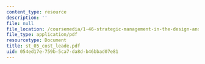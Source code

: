 ```yaml
---
content_type: resource
description: ''
file: null
file_location: /coursemedia/1-46-strategic-management-in-the-design-and-construction-value-chain-fall-2003/054ed17e759b5ca7da8db46bbad07e81_st_05_cost_leade.pdf
file_type: application/pdf
resourcetype: Document
title: st_05_cost_leade.pdf
uid: 054ed17e-759b-5ca7-da8d-b46bbad07e81
---
```

